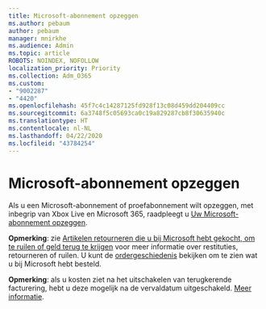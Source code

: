```yaml
---
title: Microsoft-abonnement opzeggen
ms.author: pebaum
author: pebaum
manager: mnirkhe
ms.audience: Admin
ms.topic: article
ROBOTS: NOINDEX, NOFOLLOW
localization_priority: Priority
ms.collection: Adm_O365
ms.custom:
- "9002287"
- "4420"
ms.openlocfilehash: 45f7c4c14287125fd928f13c08d459dd204409cc
ms.sourcegitcommit: 6a3748f5c05693ca0c19a829287cb8f30635940c
ms.translationtype: HT
ms.contentlocale: nl-NL
ms.lasthandoff: 04/22/2020
ms.locfileid: "43784254"
---
```

# <a name="cancel-microsoft-subscription"></a>Microsoft-abonnement opzeggen

Als u een Microsoft-abonnement of proefabonnement wilt opzeggen, met inbegrip van Xbox Live en Microsoft 365, raadpleegt u [Uw Microsoft-abonnement opzeggen](https://support.microsoft.com/help/4027815).

**Opmerking**: zie [Artikelen retourneren die u bij Microsoft hebt gekocht, om te ruilen of geld terug te krijgen](https://support.microsoft.com/help/10558) voor meer informatie over restituties, retourneren of ruilen. U kunt de [ordergeschiedenis](https://account.microsoft.com/billing/orders/) bekijken om te zien wat u bij Microsoft hebt besteld. 

**Opmerking**: als u kosten ziet na het uitschakelen van terugkerende facturering, hebt u deze mogelijk na de vervaldatum uitgeschakeld. [Meer informatie](https://support.microsoft.com/help/10640). 
